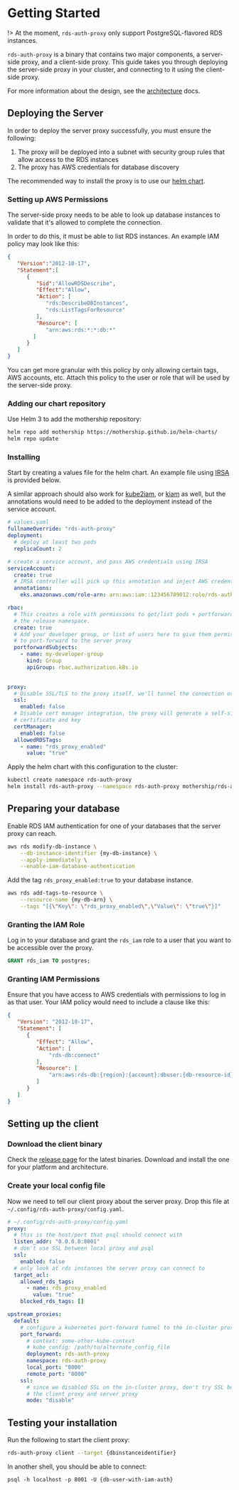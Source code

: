 # Getting Started 

!> At the moment, `rds-auth-proxy` only support PostgreSQL-flavored RDS instances.

`rds-auth-proxy` is a binary that contains two major components, a server-side proxy, 
and a client-side proxy. This guide takes you through deploying the server-side proxy in 
your cluster, and connecting to it using the client-side proxy.

For more information about the design, see the [architecture](./architecture.md) docs.

## Deploying the Server

In order to deploy the server proxy successfully, you must ensure the following:

1. The proxy will be deployed into a subnet with security group rules that allow access to the RDS instances
2. The proxy has AWS credentials for database discovery

The recommended way to install the proxy is to use our [helm chart](https://github.com/mothership/helm-charts/tree/master/charts/rds-auth-proxy).

### Setting up AWS Permissions 

The server-side proxy needs to be able to look up database instances to validate that it's allowed 
to complete the connection.

In order to do this, it must be able to list RDS instances. An example IAM policy may look like this:

```json
{
   "Version":"2012-10-17",
   "Statement":[
      {
         "Sid":"AllowRDSDescribe",
         "Effect":"Allow",
         "Action": [
            "rds:DescribeDBInstances",
            "rds:ListTagsForResource"
         ],
         "Resource": [
            "arn:aws:rds:*:*:db:*"
        ]
      }
   ]
}
```

You can get more granular with this policy by only allowing certain tags, AWS accounts, etc. Attach 
this policy to the user or role that will be used by the server-side proxy.

### Adding our chart repository 

Use Helm 3 to add the mothership repository: 

```bash
helm repo add mothership https://mothership.github.io/helm-charts/ 
helm repo update
```

### Installing

Start by creating a values file for the helm chart. An example file using [IRSA](https://aws.amazon.com/blogs/opensource/introducing-fine-grained-iam-roles-service-accounts/) 
is provided below. 

A similar approach should also work for [kube2iam](https://github.com/jtblin/kube2iam), or [kiam](https://github.com/uswitch/kiam) 
as well, but the annotations would need to be added to the deployment instead of the service account.

```yaml
# values.yaml
fullnameOverride: "rds-auth-proxy"
deployment:
  # deploy at least two pods
  replicaCount: 2 

# create a service account, and pass AWS credentials using IRSA
serviceAccount:
  create: true
  # IRSA controller will pick up this annotation and inject AWS credentials into the pod.
  annotations:
    eks.amazonaws.com/role-arn: arn:aws:iam::123456789012:role/rds-auth-proxy 

rbac:
  # This creates a role with permissions to get/list pods + portforward to them in
  # the release namespace.
  create: true
  # Add your developer group, or list of users here to give them permissions
  # to port-forward to the server proxy
  portforwardSubjects:
    - name: my-developer-group
      kind: Group
      apiGroup: rbac.authorization.k8s.io
      

proxy:
  # Disable SSL/TLS to the proxy itself, we'll tunnel the connection over a port-forward 
  ssl:
    enabled: false
  # Disable cert manager integration, the proxy will generate a self-signed client 
  # certificate and key
  certManager:
    enabled: false 
  allowedRDSTags:
    - name: "rds_proxy_enabled"
      value: "true"
```

Apply the helm chart with this configuration to the cluster:

```bash
kubectl create namespace rds-auth-proxy 
helm install rds-auth-proxy --namespace rds-auth-proxy mothership/rds-auth-proxy -f values.yaml
```

## Preparing your database

Enable RDS IAM authentication for one of your databases that the server proxy can reach.

```bash
aws rds modify-db-instance \
    --db-instance-identifier {my-db-instance} \
    --apply-immediately \
    --enable-iam-database-authentication
```

Add the tag `rds_proxy_enabled:true` to your database instance.

```bash
aws rds add-tags-to-resource \
    --resource-name {my-db-arn} \
    --tags "[{\"Key\": \"rds_proxy_enabled\",\"Value\": \"true\"}]"
```

### Granting the IAM Role 

Log in to your database and grant the `rds_iam` role to a user that you want to be accessible over
the proxy.

```sql
GRANT rds_iam TO postgres; 
```

### Granting IAM Permissions 

Ensure that you have access to AWS credentials with permissions to log in as that user. Your IAM
policy would need to include a clause like this:

```json
{
   "Version": "2012-10-17",
   "Statement": [
      {
         "Effect": "Allow",
         "Action": [
             "rds-db:connect"
         ],
         "Resource": [
             "arn:aws:rds-db:{region}:{account}:dbuser:{db-resource-id}/{db-user}"
         ]
      }
   ]
}
```

## Setting up the client

### Download the client binary

Check the [release page](https://github.com/mothership/rds-auth-proxy/releases) for the latest 
binaries. Download and install the one for your platform and architecture.

### Create your local config file

Now we need to tell our client proxy about the server proxy. Drop this file at 
`~/.config/rds-auth-proxy/config.yaml`.

```yaml
# ~/.config/rds-auth-proxy/config.yaml
proxy:
  # this is the host/port that psql should connect with
  listen_addr: "0.0.0.0:8001"
  # don't use SSL between local proxy and psql
  ssl:
    enabled: false 
  # only look at rds instances the server proxy can connect to  
  target_acl:
    allowed_rds_tags:
      - name: rds_proxy_enabled
        value: "true"
    blocked_rds_tags: []

upstream_proxies:
  default:
    # configure a kubernetes port-forward tunnel to the in-cluster proxy
    port_forward:
      # context: some-other-kube-context
      # kube_config: /path/to/alternate_config_file
      deployment: rds-auth-proxy
      namespace: rds-auth-proxy 
      local_port: "8000"
      remote_port: "8000"
    ssl:
      # since we disabled SSL on the in-cluster proxy, don't try SSL between 
      # the client proxy and server proxy
      mode: "disable"
```

## Testing your installation

Run the following to start the client proxy:

```bash
rds-auth-proxy client --target {dbinstanceidentifier}
```

In another shell, you should be able to connect:

```
psql -h localhost -p 8001 -U {db-user-with-iam-auth}
```
